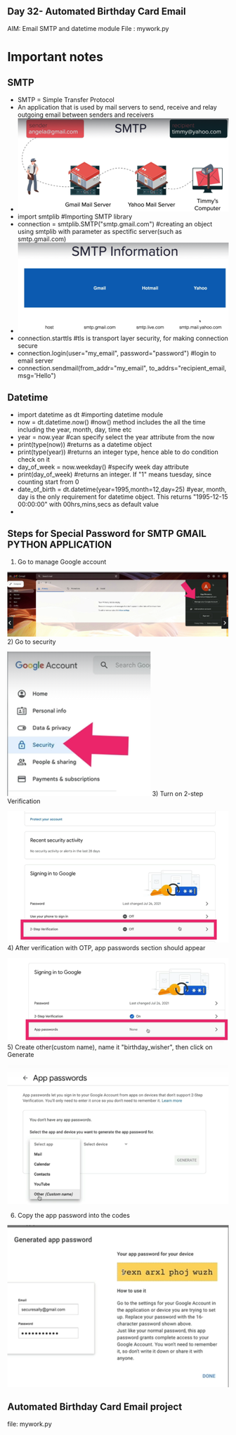 ## Day 32- Automated Birthday Card Email
AIM: Email SMTP and datetime module
File : mywork.py


# Important notes
## SMTP
- SMTP = Simple Transfer Protocol
- An application that is used by mail servers to send, receive and relay outgoing email between senders and receivers
- ![img.png](img.png)
- import smtplib #Importing SMTP library
- connection = smtplib.SMTP("smtp.gmail.com") #creating an object using smtplib with parameter as spectific server(such as smtp.gmail.com)
- ![img_1.png](img_1.png)
- connection.starttls #tls is transport layer security, for making connection secure
- connection.login(user="my_email", password="password") #login to email server
- connection.sendmail(from_addr="my_email", to_addrs="recipient_email, msg='Hello") 

## Datetime
- import datetime as dt     #importing datetime module
- now = dt.datetime.now()   #now() method includes the all the time including the year, month, day, time etc
- year = now.year           #can specify select the year attribute from the now
- print(type(now))          #returns as a datetime object
- print(type(year))          #returns an integer type, hence able to do condition check on it 
- day_of_week = now.weekday() #specify week day attribute
- print(day_of_week)        #returns an integer. If "1" means tuesday, since counting start from 0
- date_of_birth = dt.datetime(year=1995,month=12,day=25) #year, month, day is the only requirement for datetime object. This returns "1995-12-15 00:00:00" with 00hrs,mins,secs as default value
- 


## Steps for Special Password for SMTP GMAIL PYTHON APPLICATION
1) Go to manage Google account

![img_2.png](img_2.png)
2) Go to security

![img_3.png](img_3.png)
3) Turn on 2-step Verification

![img_5.png](img_5.png)
4) After verification with OTP, app passwords section should appear

![img_6.png](img_6.png)
5) Create other(custom name), name it "birthday_wisher", then click on Generate

![img_7.png](img_7.png)

6) Copy the app password into the codes

![img_8.png](img_8.png)

## Automated Birthday Card Email project
file: mywork.py

